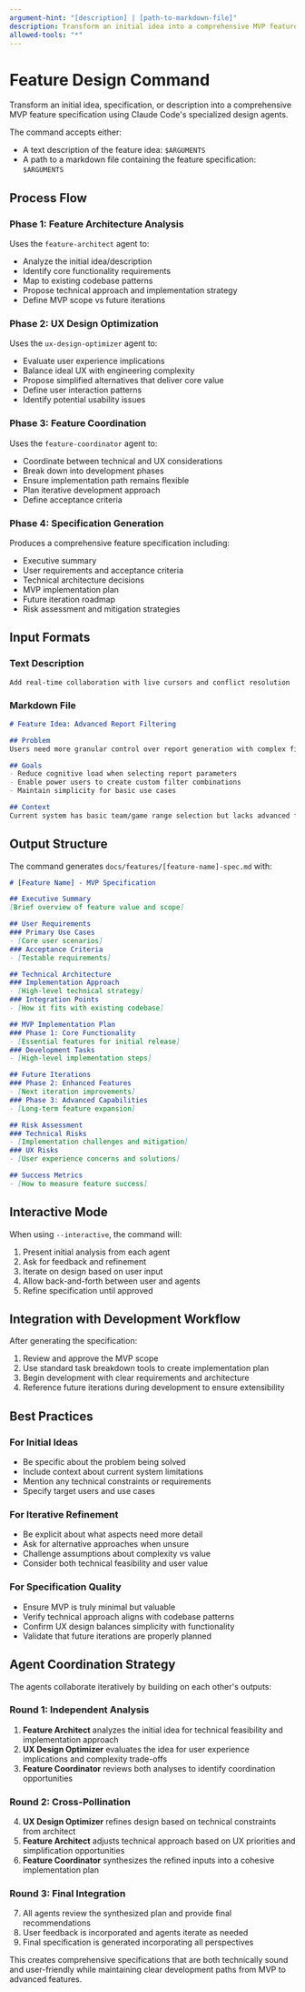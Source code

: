 ```yaml
---
argument-hint: "[description] | [path-to-markdown-file]"
description: Transform an initial idea into a comprehensive MVP feature specification using specialized design agents
allowed-tools: "*"
---
```


# Feature Design Command

Transform an initial idea, specification, or description into a comprehensive MVP feature specification using Claude Code's specialized design agents.

The command accepts either:
- A text description of the feature idea: `$ARGUMENTS`
- A path to a markdown file containing the feature specification: `$ARGUMENTS`

## Process Flow

### Phase 1: Feature Architecture Analysis
Uses the `feature-architect` agent to:
- Analyze the initial idea/description
- Identify core functionality requirements
- Map to existing codebase patterns
- Propose technical approach and implementation strategy
- Define MVP scope vs future iterations

### Phase 2: UX Design Optimization  
Uses the `ux-design-optimizer` agent to:
- Evaluate user experience implications
- Balance ideal UX with engineering complexity
- Propose simplified alternatives that deliver core value
- Define user interaction patterns
- Identify potential usability issues

### Phase 3: Feature Coordination
Uses the `feature-coordinator` agent to:
- Coordinate between technical and UX considerations
- Break down into development phases
- Ensure implementation path remains flexible
- Plan iterative development approach
- Define acceptance criteria

### Phase 4: Specification Generation
Produces a comprehensive feature specification including:
- Executive summary
- User requirements and acceptance criteria
- Technical architecture decisions
- MVP implementation plan
- Future iteration roadmap
- Risk assessment and mitigation strategies

## Input Formats

### Text Description
```
Add real-time collaboration with live cursors and conflict resolution
```

### Markdown File
```markdown
# Feature Idea: Advanced Report Filtering

## Problem
Users need more granular control over report generation with complex filtering options.

## Goals
- Reduce cognitive load when selecting report parameters
- Enable power users to create custom filter combinations
- Maintain simplicity for basic use cases

## Context
Current system has basic team/game range selection but lacks advanced filtering.
```

## Output Structure

The command generates `docs/features/[feature-name]-spec.md` with:

```markdown
# [Feature Name] - MVP Specification

## Executive Summary
[Brief overview of feature value and scope]

## User Requirements
### Primary Use Cases
- [Core user scenarios]
### Acceptance Criteria
- [Testable requirements]

## Technical Architecture
### Implementation Approach
- [High-level technical strategy]
### Integration Points
- [How it fits with existing codebase]

## MVP Implementation Plan
### Phase 1: Core Functionality
- [Essential features for initial release]
### Development Tasks
- [High-level implementation steps]

## Future Iterations
### Phase 2: Enhanced Features
- [Next iteration improvements]
### Phase 3: Advanced Capabilities
- [Long-term feature expansion]

## Risk Assessment
### Technical Risks
- [Implementation challenges and mitigation]
### UX Risks
- [User experience concerns and solutions]

## Success Metrics
- [How to measure feature success]
```

## Interactive Mode

When using `--interactive`, the command will:
1. Present initial analysis from each agent
2. Ask for feedback and refinement
3. Iterate on design based on user input
4. Allow back-and-forth between user and agents
5. Refine specification until approved

## Integration with Development Workflow

After generating the specification:
1. Review and approve the MVP scope
2. Use standard task breakdown tools to create implementation plan
3. Begin development with clear requirements and architecture
4. Reference future iterations during development to ensure extensibility

## Best Practices

### For Initial Ideas
- Be specific about the problem being solved
- Include context about current system limitations
- Mention any technical constraints or requirements
- Specify target users and use cases

### For Iterative Refinement
- Be explicit about what aspects need more detail
- Ask for alternative approaches when unsure
- Challenge assumptions about complexity vs value
- Consider both technical feasibility and user value

### For Specification Quality
- Ensure MVP is truly minimal but valuable
- Verify technical approach aligns with codebase patterns
- Confirm UX design balances simplicity with functionality
- Validate that future iterations are properly planned

## Agent Coordination Strategy

The agents collaborate iteratively by building on each other's outputs:

### Round 1: Independent Analysis
1. **Feature Architect** analyzes the initial idea for technical feasibility and implementation approach
2. **UX Design Optimizer** evaluates the idea for user experience implications and complexity trade-offs
3. **Feature Coordinator** reviews both analyses to identify coordination opportunities

### Round 2: Cross-Pollination
4. **UX Design Optimizer** refines design based on technical constraints from architect
5. **Feature Architect** adjusts technical approach based on UX priorities and simplification opportunities
6. **Feature Coordinator** synthesizes the refined inputs into a cohesive implementation plan

### Round 3: Final Integration
7. All agents review the synthesized plan and provide final recommendations
8. User feedback is incorporated and agents iterate as needed
9. Final specification is generated incorporating all perspectives

This creates comprehensive specifications that are both technically sound and user-friendly while maintaining clear development paths from MVP to advanced features.